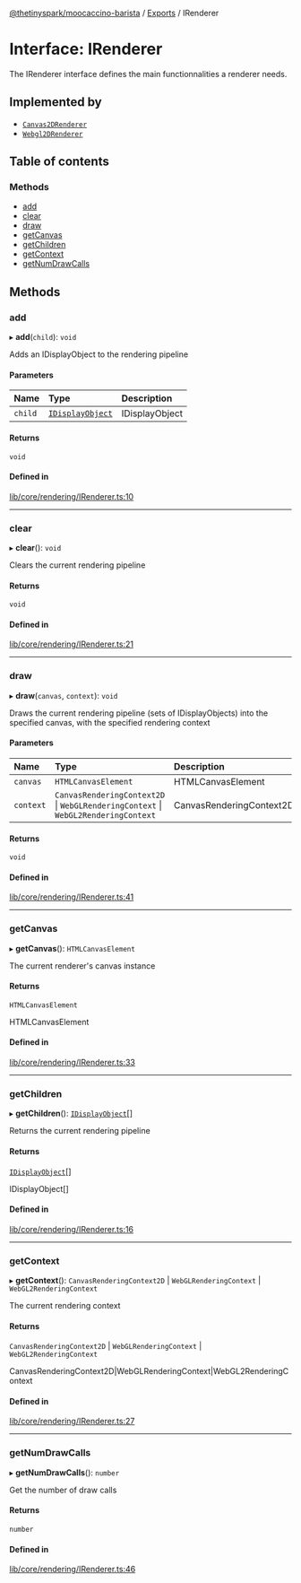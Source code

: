 [@thetinyspark/moocaccino-barista](../README.md) / [Exports](../modules.md) / IRenderer

# Interface: IRenderer

The IRenderer interface defines the main functionnalities a renderer needs.

## Implemented by

- [`Canvas2DRenderer`](../classes/Canvas2DRenderer.md)
- [`Webgl2DRenderer`](../classes/Webgl2DRenderer.md)

## Table of contents

### Methods

- [add](IRenderer.md#add)
- [clear](IRenderer.md#clear)
- [draw](IRenderer.md#draw)
- [getCanvas](IRenderer.md#getcanvas)
- [getChildren](IRenderer.md#getchildren)
- [getContext](IRenderer.md#getcontext)
- [getNumDrawCalls](IRenderer.md#getnumdrawcalls)

## Methods

### add

▸ **add**(`child`): `void`

Adds an IDisplayObject to the rendering pipeline

#### Parameters

| Name | Type | Description |
| :------ | :------ | :------ |
| `child` | [`IDisplayObject`](IDisplayObject.md) | IDisplayObject |

#### Returns

`void`

#### Defined in

[lib/core/rendering/IRenderer.ts:10](https://github.com/thetinyspark/barista/blob/93f33857/lib/core/rendering/IRenderer.ts#L10)

___

### clear

▸ **clear**(): `void`

Clears the current rendering pipeline

#### Returns

`void`

#### Defined in

[lib/core/rendering/IRenderer.ts:21](https://github.com/thetinyspark/barista/blob/93f33857/lib/core/rendering/IRenderer.ts#L21)

___

### draw

▸ **draw**(`canvas`, `context`): `void`

Draws the current rendering pipeline (sets of IDisplayObjects)
into the specified canvas, with the specified rendering context

#### Parameters

| Name | Type | Description |
| :------ | :------ | :------ |
| `canvas` | `HTMLCanvasElement` | HTMLCanvasElement |
| `context` | `CanvasRenderingContext2D` \| `WebGLRenderingContext` \| `WebGL2RenderingContext` | CanvasRenderingContext2D\|WebGLRenderingContext\|WebGL2RenderingContext |

#### Returns

`void`

#### Defined in

[lib/core/rendering/IRenderer.ts:41](https://github.com/thetinyspark/barista/blob/93f33857/lib/core/rendering/IRenderer.ts#L41)

___

### getCanvas

▸ **getCanvas**(): `HTMLCanvasElement`

The current renderer's canvas instance

#### Returns

`HTMLCanvasElement`

HTMLCanvasElement

#### Defined in

[lib/core/rendering/IRenderer.ts:33](https://github.com/thetinyspark/barista/blob/93f33857/lib/core/rendering/IRenderer.ts#L33)

___

### getChildren

▸ **getChildren**(): [`IDisplayObject`](IDisplayObject.md)[]

Returns the current rendering pipeline

#### Returns

[`IDisplayObject`](IDisplayObject.md)[]

IDisplayObject[]

#### Defined in

[lib/core/rendering/IRenderer.ts:16](https://github.com/thetinyspark/barista/blob/93f33857/lib/core/rendering/IRenderer.ts#L16)

___

### getContext

▸ **getContext**(): `CanvasRenderingContext2D` \| `WebGLRenderingContext` \| `WebGL2RenderingContext`

The current rendering context

#### Returns

`CanvasRenderingContext2D` \| `WebGLRenderingContext` \| `WebGL2RenderingContext`

CanvasRenderingContext2D|WebGLRenderingContext|WebGL2RenderingContext

#### Defined in

[lib/core/rendering/IRenderer.ts:27](https://github.com/thetinyspark/barista/blob/93f33857/lib/core/rendering/IRenderer.ts#L27)

___

### getNumDrawCalls

▸ **getNumDrawCalls**(): `number`

Get the number of draw calls

#### Returns

`number`

#### Defined in

[lib/core/rendering/IRenderer.ts:46](https://github.com/thetinyspark/barista/blob/93f33857/lib/core/rendering/IRenderer.ts#L46)
